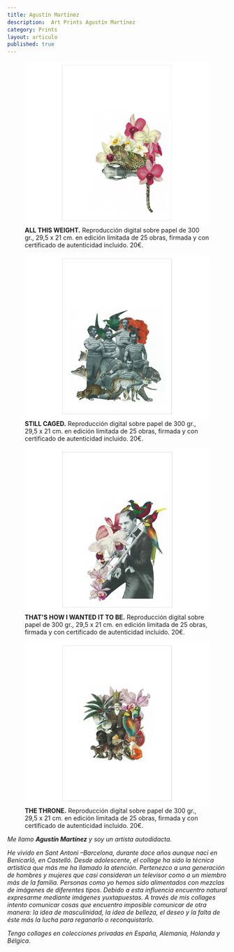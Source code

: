 ```yaml
---
title: Agustín Martínez
description:  Art Prints Agustín Martínez
category: Prints
layout: articulo
published: true
---
```



<div class="figure-group">
<figure>
	<a href="/images/AGUS/allthis.jpg"><img src="/images/AGUS/allthis.jpg" alt="Agustín Martínez Collage"></a>
<figcaption><b>ALL THIS WEIGHT.</b> 
	Reproducción digital sobre papel de 300 gr., 29,5 x 21 cm. en edición limitada de 25 obras, firmada y con certificado de autenticidad incluido. 20€.
	</figcaption>
</figure>

<figure>
	<a href="/images/AGUS/still.jpg"><img src="/images/AGUS/still.jpg" alt="Agustín Martínez Collage"></a>
	<figcaption><b>STILL CAGED.</b>
	Reproducción digital sobre papel de 300 gr., 29,5 x 21 cm. en edición limitada de 25 obras, firmada y con certificado de autenticidad incluido. 20€.
	</figcaption>
</figure>

<figure>
	<a href="/images/AGUS/that's.jpg"><img src="/images/AGUS/that's.jpg" alt="Agustín Martínez Collage"></a>
	<figcaption><b>THAT'S HOW I WANTED IT TO BE.</b>
	Reproducción digital sobre papel de 300 gr., 29,5 x 21 cm. en edición limitada de 25 obras, firmada y con certificado de autenticidad incluido. 20€.
	</figcaption>
</figure>

<figure>
	<a href="/images/AGUS/throne.jpg"><img src="/images/AGUS/throne.jpg" alt="Agustín Martínez Collage"></a>
	<figcaption><b>THE THRONE.</b> 
	Reproducción digital sobre papel de 300 gr., 29,5 x 21 cm. en edición limitada de 25 obras, firmada y con certificado de autenticidad incluido. 20€.
	</figcaption>
</figure>
</div>

_Me llamo **Agustín Martínez** y soy un artista autodidacta._

_He vivido en Sant Antoni –Barcelona, durante doce años aunque nací en Benicarló, en Castelló. Desde adolescente, el collage ha sido la técnica artística que más me ha llamado la atención. Pertenezco a una generación de hombres y mujeres que casi consideran un televisor como a un miembro más de la familia. Personas como yo hemos sido alimentados con mezclas de imágenes de diferentes tipos. Debido a esta influencia encuentro natural expresarme mediante imágenes yuxtapuestas. A través de mis collages intento comunicar cosas que encuentro imposible comunicar de otra manera: la idea de masculinidad, la idea de belleza, el deseo y la falta de éste más la lucha para reganarlo o reconquistarlo._

_Tengo collages en colecciones privadas en España, Alemania, Holanda y Bélgica._


